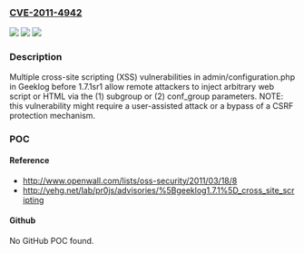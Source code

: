 ### [CVE-2011-4942](https://cve.mitre.org/cgi-bin/cvename.cgi?name=CVE-2011-4942)
![](https://img.shields.io/static/v1?label=Product&message=n%2Fa&color=blue)
![](https://img.shields.io/static/v1?label=Version&message=n%2Fa&color=blue)
![](https://img.shields.io/static/v1?label=Vulnerability&message=n%2Fa&color=brighgreen)

### Description

Multiple cross-site scripting (XSS) vulnerabilities in admin/configuration.php in Geeklog before 1.7.1sr1 allow remote attackers to inject arbitrary web script or HTML via the (1) subgroup or (2) conf_group parameters.  NOTE: this vulnerability might require a user-assisted attack or a bypass of a CSRF protection mechanism.

### POC

#### Reference
- http://www.openwall.com/lists/oss-security/2011/03/18/8
- http://yehg.net/lab/pr0js/advisories/%5Bgeeklog1.7.1%5D_cross_site_scripting

#### Github
No GitHub POC found.

